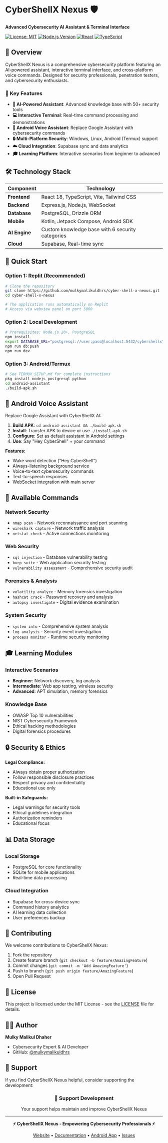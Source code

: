 # CyberShellX Nexus 🛡️

**Advanced Cybersecurity AI Assistant & Terminal Interface**

[![License: MIT](https://img.shields.io/badge/License-MIT-yellow.svg)](https://opensource.org/licenses/MIT)
[![Node.js Version](https://img.shields.io/badge/node-%3E%3D20.0.0-brightgreen)](https://nodejs.org/)
[![React](https://img.shields.io/badge/React-18.3.1-blue)](https://reactjs.org/)
[![TypeScript](https://img.shields.io/badge/TypeScript-5.6.3-blue)](https://www.typescriptlang.org/)

## 🚀 Overview

CyberShellX Nexus is a comprehensive cybersecurity platform featuring an AI-powered assistant, interactive terminal interface, and cross-platform voice commands. Designed for security professionals, penetration testers, and cybersecurity enthusiasts.

### 🎯 Key Features

- **🧠 AI-Powered Assistant**: Advanced knowledge base with 50+ security tools
- **💻 Interactive Terminal**: Real-time command processing and demonstrations
- **📱 Android Voice Assistant**: Replace Google Assistant with cybersecurity commands
- **🔒 Multi-Platform Security**: Windows, Linux, Android (Termux) support
- **☁️ Cloud Integration**: Supabase sync and data analytics
- **🎓 Learning Platform**: Interactive scenarios from beginner to advanced

## 🛠️ Technology Stack

| Component | Technology |
|-----------|------------|
| **Frontend** | React 18, TypeScript, Vite, Tailwind CSS |
| **Backend** | Express.js, Node.js, WebSocket |
| **Database** | PostgreSQL, Drizzle ORM |
| **Mobile** | Kotlin, Jetpack Compose, Android SDK |
| **AI Engine** | Custom knowledge base with 6 security categories |
| **Cloud** | Supabase, Real-time sync |

## 🚀 Quick Start

### Option 1: Replit (Recommended)
```bash
# Clone the repository
git clone https://github.com/mulkymalikuldhrs/cyber-shell-x-nexus.git
cd cyber-shell-x-nexus

# The application runs automatically on Replit
# Access via webview panel on port 5000
```

### Option 2: Local Development
```bash
# Prerequisites: Node.js 20+, PostgreSQL
npm install
export DATABASE_URL="postgresql://user:pass@localhost:5432/cybershellx"
npm run db:push
npm run dev
```

### Option 3: Android/Termux
```bash
# See TERMUX_SETUP.md for complete instructions
pkg install nodejs postgresql python
cd android-assistant
./build-apk.sh
```

## 📱 Android Voice Assistant

Replace Google Assistant with CyberShellX AI:

1. **Build APK**: `cd android-assistant && ./build-apk.sh`
2. **Install**: Transfer APK to device or use `./install-apk.sh`
3. **Configure**: Set as default assistant in Android settings
4. **Use**: Say "Hey CyberShell" + your command

**Features:**
- Wake word detection ("Hey CyberShell")
- Always-listening background service
- Voice-to-text cybersecurity commands
- Text-to-speech responses
- WebSocket integration with main server

## 🔧 Available Commands

### Network Security
- `nmap scan` - Network reconnaissance and port scanning
- `wireshark capture` - Network traffic analysis
- `netstat check` - Active connections monitoring

### Web Security
- `sql injection` - Database vulnerability testing
- `burp suite` - Web application security testing
- `vulnerability assessment` - Comprehensive security audit

### Forensics & Analysis
- `volatility analyze` - Memory forensics investigation
- `hashcat crack` - Password recovery and analysis
- `autopsy investigate` - Digital evidence examination

### System Security
- `system info` - Comprehensive system analysis
- `log analysis` - Security event investigation
- `process monitor` - Runtime security monitoring

## 🎓 Learning Modules

### Interactive Scenarios
- **Beginner**: Network discovery, log analysis
- **Intermediate**: Web app testing, wireless security
- **Advanced**: APT simulation, memory forensics

### Knowledge Base
- OWASP Top 10 vulnerabilities
- NIST Cybersecurity Framework
- Ethical hacking methodologies
- Digital forensics procedures

## 🔒 Security & Ethics

**Legal Compliance:**
- Always obtain proper authorization
- Follow responsible disclosure practices
- Respect privacy and confidentiality
- Educational use only

**Built-in Safeguards:**
- Legal warnings for security tools
- Ethical guidelines integration
- Authorization reminders
- Educational focus

## 📊 Data Storage

### Local Storage
- PostgreSQL for core functionality
- SQLite for mobile applications
- Real-time data processing

### Cloud Integration
- Supabase for cross-device sync
- Command history analytics
- AI learning data collection
- User preferences backup

## 🤝 Contributing

We welcome contributions to CyberShellX Nexus:

1. Fork the repository
2. Create feature branch (`git checkout -b feature/AmazingFeature`)
3. Commit changes (`git commit -m 'Add AmazingFeature'`)
4. Push to branch (`git push origin feature/AmazingFeature`)
5. Open Pull Request

## 📝 License

This project is licensed under the MIT License - see the [LICENSE](LICENSE) file for details.

## 👨‍💻 Author

**Mulky Malikul Dhaher**
- Cybersecurity Expert & AI Developer
- GitHub: [@mulkymalikuldhrs](https://github.com/mulkymalikuldhrs)

## 🙏 Support

If you find CyberShellX Nexus helpful, consider supporting the development:

<div align="center">

### 💝 Support Development

Your support helps maintain and improve CyberShellX Nexus

</div>

---

<div align="center">

**⚡ CyberShellX Nexus - Empowering Cybersecurity Professionals ⚡**

[Website](https://cybershellx-nexus.replit.app) • [Documentation](./docs) • [Android App](./android-assistant) • [Issues](https://github.com/mulkymalikuldhrs/cyber-shell-x-nexus/issues)

</div>